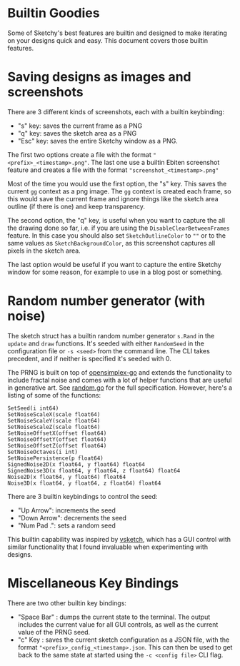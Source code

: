 # Builtin Goodies

Some of Sketchy's best features are builtin and designed to make iterating on your designs quick and easy. This
document covers those builtin features.

# Saving designs as images and screenshots

There are 3 different kinds of screenshots, each with a builtin keybinding:

- "s" key: saves the current frame as a PNG
- "q" key: saves the sketch area as a PNG
- "Esc" key: saves the entire Sketchy window as a PNG.

The first two options create a file with the format `"<prefix>_<timestamp>.png"`. The last one use a builtin Ebiten 
screenshot feature and creates a file with the format `"screenshot_<timestamp>.png"`

Most of the time you would use the first option, the "s" key. This saves the current `gg` context as a png image.
The `gg` context is created each frame, so this would save the current frame and ignore things like the sketch
area outline (if there is one) and keep transparency.

The second option, the "q" key, is useful when you want to capture the all the drawing done so far, i.e. if you
are using the `DisableClearBetweenFrames` feature. In this case you should also set `SketchOutlineColor` to `""` or
to the same values as `SketchBackgroundColor`, as this screenshot captures all pixels in the sketch area.

The last option would be useful if you want to capture the entire Sketchy window for some reason, for example to
use in a blog post or something.

# Random number generator (with noise)

The sketch struct has a builtin random number generator `s.Rand` in the `update` and `draw` functions. It's seeded
with either `RandomSeed` in the configuration file or `-s <seed>` from the command line. The CLI takes precedent, 
and if neither is specified it's seeded with 0.

The PRNG is built on top of [opensimplex-go](https://github.com/ojrac/opensimplex-go) and extends the functionality
to include fractal noise and comes with a lot of helper functions that are useful in generative art. See
[random.go](../random.go) for the full specification. However, here's a listing of some of the functions:

```
SetSeed(i int64)
SetNoiseScaleX(scale float64)
SetNoiseScaleY(scale float64)
SetNoiseScaleZ(scale float64)
SetNoiseOffsetX(offset float64)
SetNoiseOffsetY(offset float64)
SetNoiseOffsetZ(offset float64)
SetNoiseOctaves(i int)
SetNoisePersistence(p float64)
SignedNoise2D(x float64, y float64) float64
SignedNoise3D(x float64, y float64, z float64) float64
Noise2D(x float64, y float64) float64
Noise3D(x float64, y float64, z float64) float64
```

There are 3 builtin keybindings to control the seed:
- "Up Arrow": increments the seed
- "Down Arrow": decrements the seed
- "Num Pad .": sets a random seed

This builtin capability was inspired by [vsketch](https://github.com/abey79/vsketch), which has a GUI control with
similar functionality that I found invaluable when experimenting with designs.

# Miscellaneous Key Bindings

There are two other builtin key bindings:

- "Space Bar" : dumps the current state to the terminal. The output
includes the current value for all GUI controls, as well as the current value of the PRNG seed.
- "c" Key : saves the current sketch configuration as a JSON file, with the format `"<prefix>_config_<timestamp>.json`. This can then be used to get back to the same state at started using the `-c <config file>` CLI flag.